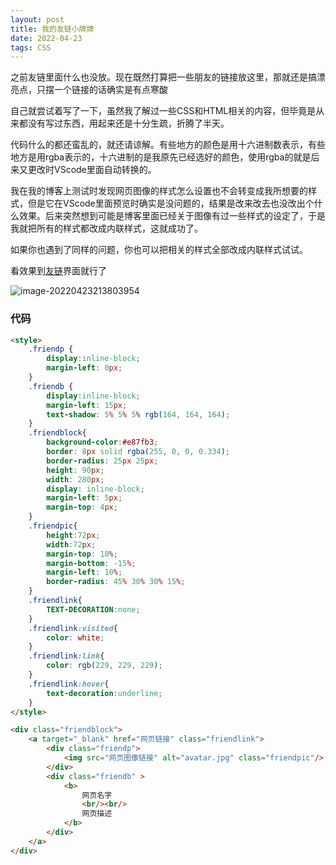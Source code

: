 ```yaml
---
layout: post
title: 我的友链小牌牌
date: 2022-04-23
tags: CSS
---
```


之前友链里面什么也没放。现在既然打算把一些朋友的链接放这里，那就还是搞漂亮点，只摆一个链接的话确实是有点寒酸

自己就尝试着写了一下，虽然我了解过一些CSS和HTML相关的内容，但毕竟是从来都没有写过东西，用起来还是十分生疏，折腾了半天。

代码什么的都还蛮乱的，就还请谅解。有些地方的颜色是用十六进制数表示，有些地方是用rgba表示的，十六进制的是我原先已经选好的颜色，使用rgba的就是后来又更改时VScode里面自动转换的。

我在我的博客上测试时发现网页图像的样式怎么设置也不会转变成我所想要的样式，但是它在VScode里面预览时确实是没问题的，结果是改来改去也没改出个什么效果。后来突然想到可能是博客里面已经关于图像有过一些样式的设定了，于是我就把所有的样式都改成内联样式，这就成功了。

如果你也遇到了同样的问题，你也可以把相关的样式全部改成内联样式试试。

看效果到[友链](https://megamu.icu/friends/)界面就行了

![image-20220423213803954](https://megamu.icu/images/posts/2022-04-23/1.png)


### 代码

~~~html
<style>
    .friendp {
        display:inline-block;
        margin-left: 0px;
    }
    .friendb {
        display:inline-block;
        margin-left: 15px;
        text-shadow: 5% 5% 5% rgb(164, 164, 164);
    }
    .friendblock{
        background-color:#e87fb3;
        border: 8px solid rgba(255, 0, 0, 0.334);
        border-radius: 25px 25px;
        height: 90px;
        width: 280px;
        display: inline-block;
        margin-left: 5px;
        margin-top: 4px;
    }
    .friendpic{
        height:72px; 
        width:72px; 
        margin-top: 10%;
        margin-bottom: -15%;
        margin-left: 10%;
        border-radius: 45% 30% 30% 15%;
    }
    .friendlink{
        TEXT-DECORATION:none;
    }
    .friendlink:visited{
        color: white;
    }
    .friendlink:link{
        color: rgb(229, 229, 229);
    }
    .friendlink:hover{
        text-decoration:underline;
    }
</style>

<div class="friendblock">
    <a target="_blank" href="网页链接" class="friendlink">
        <div class="friendp">  
            <img src="网页图像链接" alt="avatar.jpg" class="friendpic"/>
        </div>
        <div class="friendb" >
            <b>
                网页名字
                <br/><br/>
                网页描述
            </b>
        </div>
    </a>
</div>
~~~

